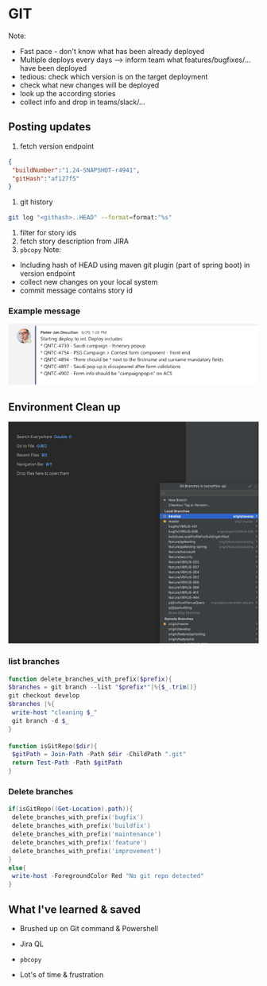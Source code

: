 # GIT
Note:
* Fast pace - don't know what has been already deployed
* Multiple deploys every days --> inform team what features/bugfixes/... have been deployed
* tedious: check which version is on the target deployment
* check what new changes will be deployed
* look up the according stories
* collect info and drop in teams/slack/...


## Posting updates
1. fetch version endpoint
```json
{
 "buildNumber":"1.24-SNAPSHOT-r4941",
 "gitHash":"af127f5"
}
```
1. git history
```bash
git log "<githash>..HEAD" --format=format:"%s"
```
1. filter for story ids
1. fetch story description from JIRA
1. ``pbcopy``
Note:
* Including hash of HEAD using maven git plugin (part of spring boot) in version endpoint
* collect new changes on your local system
* commit message contains story id


### Example message
![Example deploy message](../assets/deploy_message.png "Example deploy message")


## Environment Clean up
![Example deploy message](../assets/intellij-branches-zoom.png "Example deploy message")<!-- .element height="70%" width="70%" -->


### list branches
```Powershell
function delete_branches_with_prefix($prefix){
$branches = git branch --list "$prefix*"|%{$_.trim()}
git checkout develop
$branches |%{
 write-host "cleaning $_"
 git branch -d $_
}

function isGitRepo($dir){
 $gitPath = Join-Path -Path $dir -ChildPath ".git"
 return Test-Path -Path $gitPath
}
```


### Delete branches
```powershell
if(isGitRepo((Get-Location).path)){
 delete_branches_with_prefix('bugfix')
 delete_branches_with_prefix('buildfix')
 delete_branches_with_prefix('maintenance')
 delete_branches_with_prefix('feature')
 delete_branches_with_prefix('improvement')
}
else{
 write-host -ForegroundColor Red "No git repo detected"
}
```


## What I've learned & saved
* Brushed up on Git command & Powershell
* Jira QL
* ``pbcopy``

* Lot's of time & frustration <!-- .element: class="fragment" data-fragment-index="1"  -->
